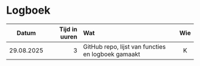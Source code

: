 # Logboek
|Datum|Tijd in uuren|Wat|Wie|
|:-:|-:|:-|:-:|
|29.08.2025|3|GitHub repo, lijst van functies en logboek gamaakt|K|
